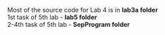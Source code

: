 Most of the source code for Lab 4 is in <b>lab3a folder</b> <br>
1st task of 5th lab - <b>lab5 folder</b> <br>
2-4th task of 5th lab - <b>SepProgram folder</b> <br>
